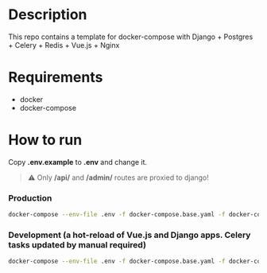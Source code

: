 # Description
This repo contains a template for docker-compose with Django + Postgres + Celery + Redis + Vue.js + Nginx
# Requirements
- docker
- docker-compose
# How to run
Copy __.env.example__ to __.env__ and change it.
> :warning: Only __/api/__ and __/admin/__ routes are proxied to django!

### Production
```sh
docker-compose --env-file .env -f docker-compose.base.yaml -f docker-compose.prod.yaml up -d
```
### Development (a hot-reload of Vue.js and Django apps. Celery tasks updated by manual required)
```sh
docker-compose --env-file .env -f docker-compose.base.yaml -f docker-compose.dev.yaml up -d
```